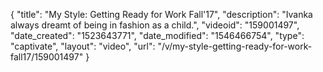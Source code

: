 {
    "title": "My Style: Getting Ready for Work Fall'17",
    "description": "Ivanka always dreamt of being in fashion as a child.",
    "videoid": "159001497",
    "date_created": "1523643771",
    "date_modified": "1546466754",
    "type": "captivate",
    "layout": "video",
    "url": "\/v\/my-style-getting-ready-for-work-fall17\/159001497"
}